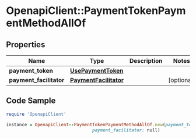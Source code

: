 # OpenapiClient::PaymentTokenPaymentMethodAllOf

## Properties

Name | Type | Description | Notes
------------ | ------------- | ------------- | -------------
**payment_token** | [**UsePaymentToken**](UsePaymentToken.md) |  | 
**payment_facilitator** | [**PaymentFacilitator**](PaymentFacilitator.md) |  | [optional] 

## Code Sample

```ruby
require 'OpenapiClient'

instance = OpenapiClient::PaymentTokenPaymentMethodAllOf.new(payment_token: null,
                                 payment_facilitator: null)
```


